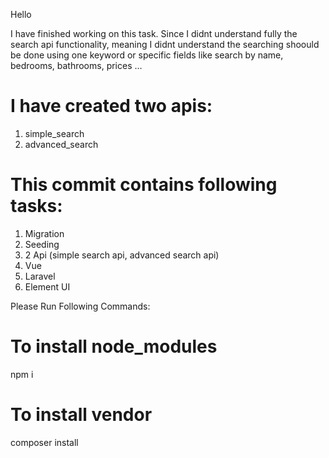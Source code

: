 Hello

I have finished working on this task. Since I didnt understand fully the search api functionality, meaning I didnt understand the searching shoould be done using one keyword or specific fields like search by name, bedrooms, bathrooms, prices ...

# I have created two apis: 
1. simple_search
2. advanced_search

# This commit contains following tasks: 
1. Migration
2. Seeding
3. 2 Api (simple search api, advanced search api)
4. Vue
5. Laravel
6. Element UI


Please Run Following Commands: 
# To install node_modules
npm i

# To install vendor
composer install 
